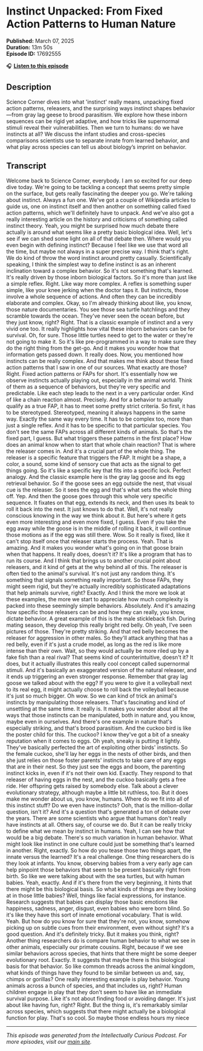 # Instinct Unpacked: From Fixed Action Patterns to Human Nature

**Published:** March 07, 2025  
**Duration:** 13m 50s  
**Episode ID:** 17692555

🎧 **[Listen to this episode](https://intellectuallycurious.buzzsprout.com/2529712/episodes/17692555-instinct-unpacked-from-fixed-action-patterns-to-human-nature)**

## Description

Science Corner dives into what 'instinct' really means, unpacking fixed action patterns, releasers, and the surprising ways instinct shapes behavior—from gray lag geese to brood parasitism. We explore how these inborn sequences can be rigid yet adaptive, and how tricks like supernormal stimuli reveal their vulnerabilities. Then we turn to humans: do we have instincts at all? We discuss the infant studies and cross-species comparisons scientists use to separate innate from learned behavior, and what play across species can tell us about biology’s imprint on behavior.

## Transcript

Welcome back to Science Corner, everybody. I am so excited for our deep dive today. We're going to be tackling a concept that seems pretty simple on the surface, but gets really fascinating the deeper you go. We're talking about instinct. Always a fun one. We've got a couple of Wikipedia articles to guide us, one on instinct itself and then another on something called fixed action patterns, which we'll definitely have to unpack. And we've also got a really interesting article on the history and criticisms of something called instinct theory. Yeah, you might be surprised how much debate there actually is around what seems like a pretty basic biological idea. Well, let's see if we can shed some light on all of that debate then. Where would you even begin with defining instinct? Because I feel like we use that word all the time, but maybe not always in a super precise way. I think that's right. We do kind of throw the word instinct around pretty casually. Scientifically speaking, I think the simplest way to define instinct is as an inherent inclination toward a complex behavior. So it's not something that's learned. It's really driven by those inborn biological factors. So it's more than just like a simple reflex. Right. Like way more complex. A reflex is something super simple, like your knee jerking when the doctor taps it. But instincts, those involve a whole sequence of actions. And often they can be incredibly elaborate and complex. Okay, so I'm already thinking about like, you know, those nature documentaries. You see those sea turtle hatchlings and they scramble towards the ocean. They've never seen the ocean before, but they just know, right? Right. That is a classic example of instinct and a very vivid one too. It really highlights how vital these inborn behaviors can be for survival. Oh, for sure. Those little turtles need to get to the water or they're not going to make it. So it's like pre-programmed in a way to make sure they do the right thing from the get-go. And it makes you wonder how that information gets passed down. It really does. Now, you mentioned how instincts can be really complex. And that makes me think about these fixed action patterns that I saw in one of our sources. What exactly are those? Right. Fixed action patterns or FAPs for short. It's essentially how we observe instincts actually playing out, especially in the animal world. Think of them as a sequence of behaviors, but they're very specific and predictable. Like each step leads to the next in a very particular order. Kind of like a chain reaction almost. Precisely. And for a behavior to actually qualify as a true FAP, it has to meet some pretty strict criteria. So first, it has to be stereotyped. Stereotyped, meaning it always happens in the same way. Exactly the same way every time. It has to be complex too, more than just a single reflex. And it has to be specific to that particular species. You don't see the same FAPs across all different kinds of animals. So that's the fixed part, I guess. But what triggers these patterns in the first place? How does an animal know when to start that whole chain reaction? That is where the releaser comes in. And it's a crucial part of the whole thing. The releaser is a specific feature that triggers the FAP. It might be a shape, a color, a sound, some kind of sensory cue that acts as the signal to get things going. So it's like a specific key that fits into a specific lock. Perfect analogy. And the classic example here is the gray lag goose and its egg retrieval behavior. So if the goose sees an egg outside the nest, that visual cue is the releaser. So it sees the egg and that's what sets the whole thing off. Yep. And then the goose goes through this whole very specific sequence. It fixates on that egg, extends its neck, and then uses its beak to roll it back into the nest. It just knows to do that. Well, it's not really conscious knowing in the way we think about it. But here's where it gets even more interesting and even more fixed, I guess. Even if you take the egg away while the goose is in the middle of rolling it back, it will continue those motions as if the egg was still there. Wow. So it really is fixed, like it can't stop itself once that releaser starts the process. Yeah. That is amazing. And it makes you wonder what's going on in that goose brain when that happens. It really does, doesn't it? It's like a program that has to run its course. And I think that brings us to another crucial point about releasers, and it kind of gets at the why behind all of this. The releaser is often tied to the animal's survival. It's not just any random thing. It's something that signals something really important. So those FAPs, they might seem rigid, but they're actually incredibly sophisticated adaptations that help animals survive, right? Exactly. And I think the more we look at these examples, the more we start to appreciate how much complexity is packed into these seemingly simple behaviors. Absolutely. And it's amazing how specific those releasers can be and how they can really, you know, dictate behavior. A great example of this is the male stickleback fish. During mating season, they develop this really bright red belly. Oh yeah, I've seen pictures of those. They're pretty striking. And that red belly becomes the releaser for aggression in other males. So they'll attack anything that has a red belly, even if it's just a crude model, as long as the red is like more intense than their own. Wait, so they would actually be more riled up by a fake fish than a real rival? That seems kind of counterintuitive, doesn't it? It does, but it actually illustrates this really cool concept called supernormal stimuli. And it's basically an exaggerated version of the natural releaser, and it ends up triggering an even stronger response. Remember that gray lag goose we talked about with the egg? If you were to give it a volleyball next to its real egg, it might actually choose to roll back the volleyball because it's just so much bigger. Oh wow. So we can kind of trick an animal's instincts by manipulating those releasers. That's fascinating and kind of unsettling at the same time. It really is. It makes you wonder about all the ways that those instincts can be manipulated, both in nature and, you know, maybe even in ourselves. And there's one example in nature that's especially striking, and that's brood parasitism. And the cuckoo bird is like the poster child for this. The cuckoo? I know they've got a bit of a sneaky reputation when it comes to eggs. Oh yeah, sneaky is putting it lightly. They've basically perfected the art of exploiting other birds' instincts. So the female cuckoo, she'll lay her eggs in the nests of other birds, and then she just relies on those foster parents' instincts to take care of any eggs that are in their nest. So they just see the eggs and boom, the parenting instinct kicks in, even if it's not their own kid. Exactly. They respond to that releaser of having eggs in the nest, and the cuckoo basically gets a free ride. Her offspring gets raised by somebody else. Talk about a clever evolutionary strategy, although maybe a little bit ruthless, too. But it does make me wonder about us, you know, humans. Where do we fit into all of this instinct stuff? Do we even have instincts? Ooh, that is the million-dollar question, isn't it? And it's a question that's generated a ton of debate over the years. There are some scientists who argue that humans don't really have instincts at all. Others say, of course we do. But it can be really tricky to define what we mean by instinct in humans. Yeah, I can see how that would be a big debate. There's so much variation in human behavior. What might look like instinct in one culture could just be something that's learned in another. Right, exactly. So how do you tease those two things apart, the innate versus the learned? It's a real challenge. One thing researchers do is they look at infants. You know, observing babies from a very early age can help pinpoint those behaviors that seem to be present basically right from birth. So like we were talking about with the sea turtles, but with human babies. Yeah, exactly. And if it's there from the very beginning, it hints that there might be this biological basis. So what kinds of things are they looking at in those little babies? Well, things like facial expressions, for instance. Research suggests that babies can display those basic emotions like happiness, sadness, anger, disgust, even babies who were born blind. So it's like they have this sort of innate emotional vocabulary. That is wild. Yeah. But how do you know for sure that they're not, you know, somehow picking up on subtle cues from their environment, even without sight? It's a good question. And it's definitely tricky. But it makes you think, right? Another thing researchers do is compare human behavior to what we see in other animals, especially our primate cousins. Right, because if we see similar behaviors across species, that hints that there might be some deeper evolutionary root. Exactly. It suggests that maybe there is this biological basis for that behavior. So like common threads across the animal kingdom, what kinds of things have they found to be similar between us and, say, chimps or gorillas? One really interesting example is play behavior. Young animals across a bunch of species, and that includes us, right? Human children engage in play that they don't seem to have like an immediate survival purpose. Like it's not about finding food or avoiding danger. It's just about like having fun, right? Right. But the thing is, it's remarkably similar across species, which suggests that there might actually be a biological function for play. That's so cool. So maybe those endless hours my niece

---
*This episode was generated from the Intellectually Curious Podcast. For more episodes, visit our [main site](https://intellectuallycurious.buzzsprout.com).*
